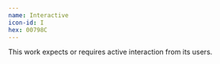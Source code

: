 ```yaml
---
name: Interactive
icon-id: I
hex: 00798C
---
```


This work expects or requires active interaction from its users.